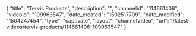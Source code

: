 {
    "title": "Tervis Products",
    "description": "",
    "channelid": "114661406",
    "videoid": "109963547",
    "date_created": "1502517709",
    "date_modified": "1504247454",
    "type": "captivate",
    "layout": "channelVideo",
    "url": "\/latest-videos\/tervis-products\/114661406-109963547"
}